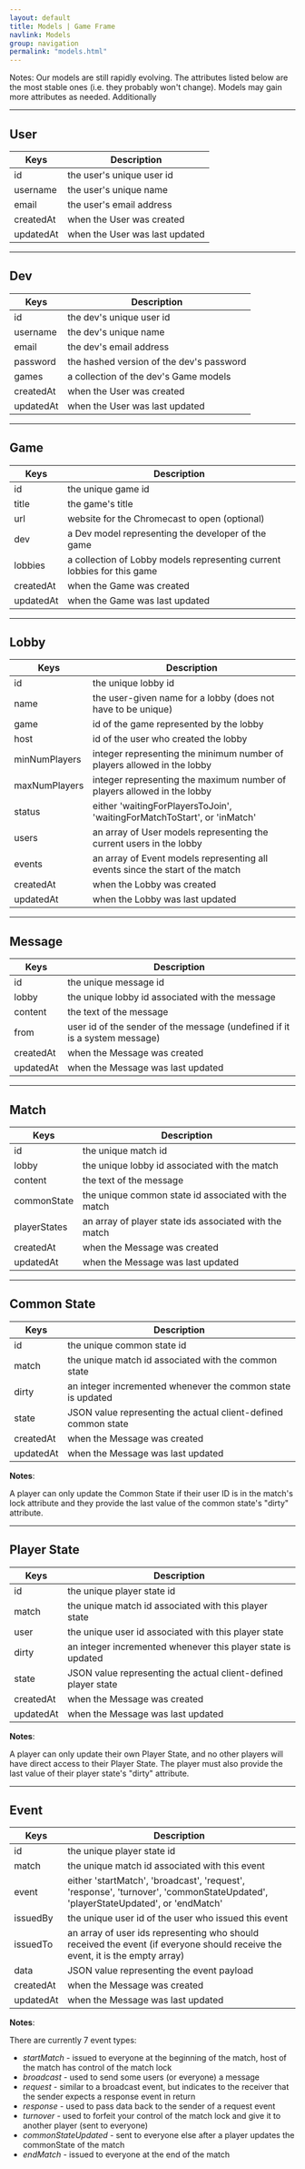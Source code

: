 ```yaml
---
layout: default
title: Models | Game Frame
navlink: Models
group: navigation
permalink: "models.html"
---
```


Notes: Our models are still rapidly evolving. The attributes listed below are the most stable ones (i.e. they probably won't change). Models may gain more attributes as needed. Additionally

--------------------------------------------------

## User

| Keys | Description |
| ---- | ------ |
| id | the user's unique user id |
| username | the user's unique name |
| email | the user's email address |
| createdAt | when the User was created |
| updatedAt | when the User was last updated |

--------------------------------------------------

## Dev

| Keys | Description |
| ---- | ------ |
| id | the dev's unique user id |
| username | the dev's unique name |
| email | the dev's email address |
| password | the hashed version of the dev's password |
| games | a collection of the dev's Game models |
| createdAt | when the User was created |
| updatedAt | when the User was last updated |

--------------------------------------------------

## Game

| Keys | Description |
| ---- | ------ |
| id | the unique game id |
| title | the game's title |
| url | website for the Chromecast to open (optional) |
| dev | a Dev model representing the developer of the game |
| lobbies | a collection of Lobby models representing current lobbies for this game |
| createdAt | when the Game was created |
| updatedAt | when the Game was last updated |

--------------------------------------------------

## Lobby

| Keys | Description |
| ---- | ------ |
| id | the unique lobby id |
| name | the user-given name for a lobby (does not have to be unique) |
| game | id of the game represented by the lobby |
| host | id of the user who created the lobby |
| minNumPlayers | integer representing the minimum number of players allowed in the lobby |
| maxNumPlayers | integer representing the maximum number of players allowed in the lobby |
| status | either 'waitingForPlayersToJoin', 'waitingForMatchToStart', or 'inMatch' |
| users | an array of User models representing the current users in the lobby |
| events | an array of Event models representing all events since the start of the match |
| createdAt | when the Lobby was created |
| updatedAt | when the Lobby was last updated |

--------------------------------------------------

## Message

| Keys | Description |
| ---- | ------ |
| id | the unique message id |
| lobby | the unique lobby id associated with the message |
| content | the text of the message |
| from | user id of the sender of the message (undefined if it is a system message) |
| createdAt | when the Message was created |
| updatedAt | when the Message was last updated |

--------------------------------------------------

## Match

| Keys | Description |
| ---- | ------ |
| id | the unique match id |
| lobby | the unique lobby id associated with the match |
| content | the text of the message |
| commonState | the unique common state id associated with the match |
| playerStates | an array of player state ids associated with the match |
| createdAt | when the Message was created |
| updatedAt | when the Message was last updated |

--------------------------------------------------

## Common State

| Keys | Description |
| ---- | ------ |
| id | the unique common state id |
| match | the unique match id associated with the common state |
| dirty | an integer incremented whenever the common state is updated |
| state | JSON value representing the actual client-defined common state |
| createdAt | when the Message was created |
| updatedAt | when the Message was last updated |

**Notes**:

A player can only update the Common State if their user ID is in the match's lock attribute and they provide the last value of the common state's "dirty" attribute.

--------------------------------------------------

## Player State

| Keys | Description |
| ---- | ------ |
| id | the unique player state id |
| match | the unique match id associated with this player state |
| user | the unique user id associated with this player state |
| dirty | an integer incremented whenever this player state is updated |
| state | JSON value representing the actual client-defined player state |
| createdAt | when the Message was created |
| updatedAt | when the Message was last updated |

**Notes**:

A player can only update their own Player State, and no other players will have direct access to their Player State. The player must also provide the last value of their player state's "dirty" attribute.

--------------------------------------------------

## Event

| Keys | Description |
| ---- | ------ |
| id | the unique player state id |
| match | the unique match id associated with this event |
| event | either 'startMatch', 'broadcast', 'request', 'response', 'turnover', 'commonStateUpdated', 'playerStateUpdated', or 'endMatch' |
| issuedBy | the unique user id of the user who issued this event |
| issuedTo | an array of user ids representing who should received the event (if everyone should receive the event, it is the empty array) |
| data | JSON value representing the event payload |
| createdAt | when the Message was created |
| updatedAt | when the Message was last updated |

**Notes**:

There are currently 7 event types:

* *startMatch* - issued to everyone at the beginning of the match, host of the match has control of the match lock
* *broadcast* - used to send some users (or everyone) a message
* *request* - similar to a broadcast event, but indicates to the receiver that the sender expects a response event in return
* *response* - used to pass data back to the sender of a request event
* *turnover* - used to forfeit your control of the match lock and give it to another player (sent to everyone)
* *commonStateUpdated* - sent to everyone else after a player updates the commonState of the match
* *endMatch* - issued to everyone at the end of the match
